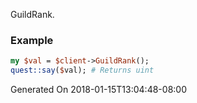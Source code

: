 GuildRank.
### Example

```perl
my $val = $client->GuildRank();
quest::say($val); # Returns uint
```


Generated On 2018-01-15T13:04:48-08:00